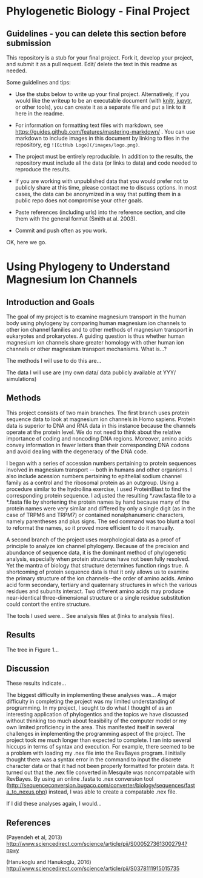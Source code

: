 # Phylogenetic Biology - Final Project

## Guidelines - you can delete this section before submission

This repository is a stub for your final project. Fork it, develop your project, and submit it as a pull request. Edit/ delete the text in this readme as needed.

Some guidelines and tips:

- Use the stubs below to write up your final project. Alternatively, if you would like the writeup to be an executable document (with [knitr](http://yihui.name/knitr/), [jupytr](http://jupyter.org/), or other tools), you can create it as a separate file and put a link to it here in the readme.

- For information on formatting text files with markdown, see https://guides.github.com/features/mastering-markdown/ . You can use markdown to include images in this document by linking to files in the repository, eg `![GitHub Logo](/images/logo.png)`.

- The project must be entirely reproducible. In addition to the results, the repository must include all the data (or links to data) and code needed to reproduce the results.

- If you are working with unpublished data that you would prefer not to publicly share at this time, please contact me to discuss options. In most cases, the data can be anonymized in a way that putting them in a public repo does not compromise your other goals.

- Paste references (including urls) into the reference section, and cite them with the general format (Smith at al. 2003).

- Commit and push often as you work.

OK, here we go.

# Using Phylogeny to Understand Magnesium Ion Channels

## Introduction and Goals

The goal of my project is to examine magnesium transport in the human body using phylogeny by comparing human magnesium ion channels to other ion channel families and to other methods of magnesium transport in eukaryotes and prokaryotes. A guiding question is thus whether human magnesium ion channels share greater homology with other human ion channels or other magnesium transport mechanisms.
What is...?

The methods I will use to do this are...

The data I will use are (my own data/ data publicly available at YYY/ simulations)

## Methods
This project consists of two main branches. The first branch uses protein sequence data to look at magnesium ion channels in Homo sapiens. Protein data is superior to DNA and RNA data in this instance because the channels operate at the protein level. We do not need to think about the relative importance of coding and noncoding DNA regions. Moreover, amino acids convey information in fewer letters than their corresponding DNA codons and avoid dealing with the degeneracy of the DNA code.

I began with a series of accession numbers pertaining to protein sequences involved in magnesium transport -- both in humans and other organisms. I also include acession numbers pertaining to epithelial sodium channel family as a control and the ribosomal protein as an outgroup. Using a procedure similar to the hydroilina exercise, I used ProteinBlast to find the corresponding protein sequence. I adjusted the resulting *.raw.fasta file to a *.fasta file by shortening the protein names by hand because many of the protein names were very similar and differed by only a single digit (as in the case of TRPM6 and TRPM7) or contained nonalphanumeric characters, namely parentheses and plus signs. The sed command was too blunt a tool to reformat the names, so it proved more efficient to do it manually.




A second branch of the project uses morphological data as a proof of principle to analyze ion channel phylogeny. Because of the precision and abundance of sequence data, it is the dominant method of phylogenetic analysis, especially when protein structures have not been fully resolved. Yet the mantra of biology that structure determines function rings true. A shortcoming of protein sequence data is that it only allows us to examine the primary structure of the ion channels--the order of amino acids. 
Amino acid form secondary, tertiary and quaternary structures in which the various residues and subunits interact. Two different amino acids may produce near-identical three-dimensional structure or a single residue substitution could contort the entire structure.

The tools I used were... See analysis files at (links to analysis files).

## Results


The tree in Figure 1...

## Discussion

These results indicate...

The biggest difficulty in implementing these analyses was...
A major difficulty in completing the project was my limited understanding of programming. In my project, I sought to do what I thought of as an interesting application of phylogentics and the topics we have discussed without thinking too much about feasibility of the computer model or my own limited proficiency in the area. This manifested itself in several challenges in implementing the programming aspect of the project. The project took me much longer than expected to complete. I ran into several hiccups in terms of syntax and execution. For example, there seemed to be a problem with loading my .nex file into the RevBayes program. I initially thought there was a syntax error in the command to input the discrete character data or that it had not been properly formatted for protein data. It turned out that the .nex file converted in Mesquite was noncompatable with RevBayes. By using an online .fasta to .nex conversion tool (http://sequenceconversion.bugaco.com/converter/biology/sequences/fasta_to_nexus.php) instead, I was able to create a compatable .nex file.

If I did these analyses again, I would...

## References
(Payendeh et al, 2013) http://www.sciencedirect.com/science/article/pii/S0005273613002794?np=y

(Hanukoglu and Hanukoglu, 2016) http://www.sciencedirect.com/science/article/pii/S0378111915015735

